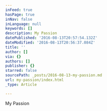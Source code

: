 ```yaml
---
inFeed: true
hasPage: true
inNav: false
inLanguage: null
keywords: []
description: My Passion
datePublished: '2016-08-13T20:57:54.132Z'
dateModified: '2016-08-13T20:56:37.084Z'
title: ''
author: []
via: {}
authors: []
publisher: {}
starred: false
sourcePath: _posts/2016-08-13-my-passion.md
url: my-passion/index.html
_type: Article

---
```

My Passion